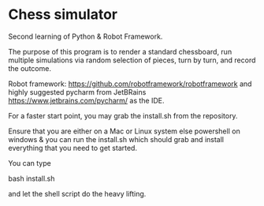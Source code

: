 # Chess simulator

Second learning of Python & Robot Framework.

The purpose of this program is to render a standard chessboard, run multiple simulations via random selection of pieces, turn by turn, and record the outcome.

Robot framework: https://github.com/robotframework/robotframework
and highly suggested pycharm from JetBRains https://www.jetbrains.com/pycharm/ as the IDE.

For a faster start point, you may grab the install.sh from the repository.
 
Ensure that you are either on a Mac or Linux system else powershell on windows & you can run the install.sh which should grab and install everything that you need to get started.

You can type 

bash install.sh

and let the shell script do the heavy lifting. 